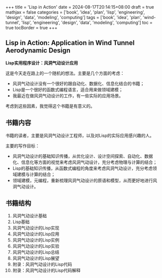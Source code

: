 +++
title = 'Lisp in Action'
date = 2024-08-17T20:14:15+08:00
draft = true
mathjax = false
categories = ['book', 'idea', 'plan', 'lisp', 'engineering', 'design', 'data', 'modeling', 'computing']
tags = ['book', 'idea', 'plan', 'wind-tunnel', 'lisp', 'engineering', 'design', 'data', 'modeling', 'computing']
toc = true
tocBorder = true
+++

## Lisp in Action: Application in Wind Tunnel Aerodynamic Design

**Lisp实用程序设计：风洞气动设计应用**

这是今天走在路上的一个随机的想法。主要是几个方面的考虑：

- 风洞气动设计没有一个很好的跟自动化、数据化、信息化结合的书籍；
- Lisp是一个很好的函数式编程语言，适合用来做领域建模；
- 我最近在做风洞气动设计的工作，有一些实际的应用场景。

考虑到这些因素，我觉得这个书籍是有意义的。

## 书籍内容

书籍的读者，主要是风洞气动设计工程师，以及对Lisp的实际应用感兴趣的人。

主要的写作目标：

- 风洞气动设计的基础知识传播，从优化设计、设计空间探索、自动化、数据化、信息化等方面的视觉来考虑风洞气动设计，充分考虑物理与计算的结合；
- Lisp的基础知识传播，从函数式编程的角度来考虑风洞气动设计，充分考虑领域建模与计算的结合；
- 领域建模，元编程，重新梳理风洞气动设计的原语和模型，从而更好地进行风洞气动设计。

## 书籍结构

1. 风洞气动设计基础
2. Lisp基础
3. 风洞气动设计的Lisp实现
4. 风洞气动设计的Lisp应用
5. 风洞气动设计的Lisp实例
6. 风洞气动设计的Lisp实验
7. 风洞气动设计的Lisp总结
8. 风洞气动设计的Lisp展望
9. 附录：风洞气动设计的Lisp代码
10. 附录：风洞气动设计的Lisp代码解释

[^1]: 这个计划是一个草稿，并且是由AI产生的，可能会有很多变化。

